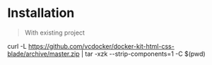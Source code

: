 # Installation

> With existing project

curl -L https://github.com/vcdocker/docker-kit-html-css-blade/archive/master.zip | tar -xzk --strip-components=1 -C $(pwd)
